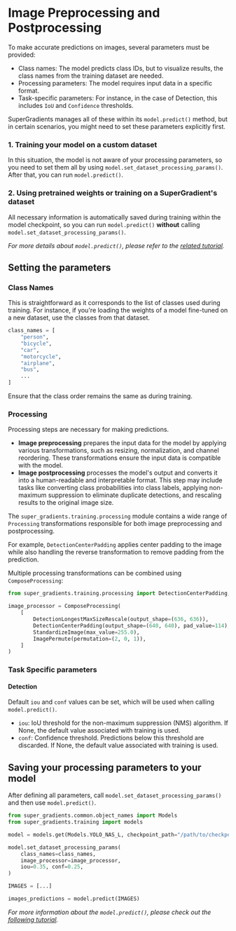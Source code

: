 # Image Preprocessing and Postprocessing
To make accurate predictions on images, several parameters must be provided:
- Class names: The model predicts class IDs, but to visualize results, the class names from the training dataset are needed.
- Processing parameters: The model requires input data in a specific format.
- Task-specific parameters: For instance, in the case of Detection, this includes `IoU` and `Confidence` thresholds.

SuperGradients manages all of these within its `model.predict()` method, but in certain scenarios, you might need to set these parameters explicitly first.

### 1. Training your model on a custom dataset
In this situation, the model is not aware of your processing parameters, so you need to set them all by using `model.set_dataset_processing_params()`. After that, you can run `model.predict()`.

### 2. Using pretrained weights or training on a SuperGradient's dataset
All necessary information is automatically saved during training within the model checkpoint, so you can run `model.predict()` **without** calling `model.set_dataset_processing_params()`.

*For more details about `model.predict()`, please refer to the [related tutorial](DetectionPrediction.md).*

## Setting the parameters
### Class Names
This is straightforward as it corresponds to the list of classes used during training. For instance, if you're loading the weights of a model fine-tuned on a new dataset, use the classes from that dataset.

```python
class_names = [
    "person",
    "bicycle",
    "car",
    "motorcycle",
    "airplane",
    "bus",
    ...
]
```
Ensure that the class order remains the same as during training.

### Processing 

Processing steps are necessary for making predictions.
- **Image preprocessing** prepares the input data for the model by applying various transformations, such as resizing, normalization, and channel reordering. These transformations ensure the input data is compatible with the model.
- **Image postprocessing** processes the model's output and converts it into a human-readable and interpretable format. This step may include tasks like converting class probabilities into class labels, applying non-maximum suppression to eliminate duplicate detections, and rescaling results to the original image size.

The `super_gradients.training.processing` module contains a wide range of `Processing` transformations responsible for both image preprocessing and postprocessing. 

For example, `DetectionCenterPadding` applies center padding to the image while also handling the reverse transformation to remove padding from the prediction.

Multiple processing transformations can be combined using `ComposeProcessing`:
```python
from super_gradients.training.processing import DetectionCenterPadding, StandardizeImage, NormalizeImage, ImagePermute, ComposeProcessing, DetectionLongestMaxSizeRescale

image_processor = ComposeProcessing(
    [
        DetectionLongestMaxSizeRescale(output_shape=(636, 636)),
        DetectionCenterPadding(output_shape=(640, 640), pad_value=114),
        StandardizeImage(max_value=255.0),
        ImagePermute(permutation=(2, 0, 1)),
    ]
)
```

### Task Specific parameters

#### Detection
Default `iou` and `conf` values can be set, which will be used when calling `model.predict()`.
- `iou`: IoU threshold for the non-maximum suppression (NMS) algorithm. If None, the default value associated with training is used.
- `conf`: Confidence threshold. Predictions below this threshold are discarded. If None, the default value associated with training is used.

## Saving your processing parameters to your model
After defining all parameters, call `model.set_dataset_processing_params()` and then use `model.predict()`.
```python
from super_gradients.common.object_names import Models
from super_gradients.training import models

model = models.get(Models.YOLO_NAS_L, checkpoint_path="/path/to/checkpoint")

model.set_dataset_processing_params(
    class_names=class_names,
    image_processor=image_processor,
    iou=0.35, conf=0.25,
)

IMAGES = [...]

images_predictions = model.predict(IMAGES)
```

*For more information about the `model.predict()`, please check out the [following tutorial](DetectionPrediction.md).*
